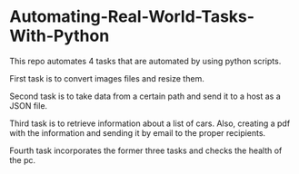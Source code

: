 # Automating-Real-World-Tasks-With-Python

This repo automates 4 tasks that are automated by using python scripts.

First task is to convert images files and resize them.

Second task is to take data from a certain path and send it to a host as a JSON file.

Third task is to retrieve information about a list of cars. Also, creating a pdf with the information and sending it by email to the proper recipients. 

Fourth task incorporates the former three tasks and checks the health of the pc.
